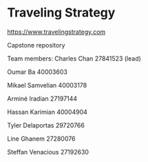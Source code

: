 # Traveling Strategy
https://www.travelingstrategy.com

Capstone repository

Team members: Charles Chan 27841523 (lead)

Oumar Ba 40003603

Mikael Samvelian 40003178

Arminé Iradian 27197144

Hassan Karimian 40004904

Tyler Delaportas 29720766

Line Ghanem 27280076

Steffan Venacious 27192630
